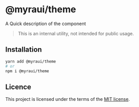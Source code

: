 # @myraui/theme

A Quick description of the component

> This is an internal utility, not intended for public usage.

## Installation

```sh
yarn add @myraui/theme
# or
npm i @myraui/theme
```

## Licence

This project is licensed under the terms of the
[MIT license](https://github.com/gitaumoses4@gmail.com/myraui/blob/master/LICENSE).
